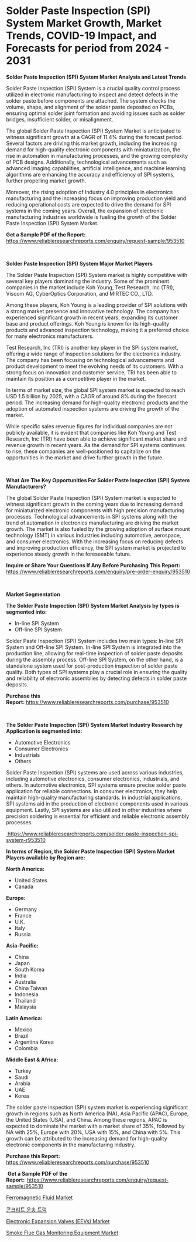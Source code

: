 <p><h1>Solder Paste Inspection (SPI) System Market Growth, Market Trends, COVID-19 Impact, and Forecasts for period from 2024 - 2031</h1></p><p><strong>Solder Paste Inspection (SPI) System Market Analysis and Latest Trends</strong></p>
<p><p>Solder Paste Inspection (SPI) System is a crucial quality control process utilized in electronic manufacturing to inspect and detect defects in the solder paste before components are attached. The system checks the volume, shape, and alignment of the solder paste deposited on PCBs, ensuring optimal solder joint formation and avoiding issues such as solder bridges, insufficient solder, or misalignment.</p><p>The global Solder Paste Inspection (SPI) System Market is anticipated to witness significant growth at a CAGR of 11.4% during the forecast period. Several factors are driving this market growth, including the increasing demand for high-quality electronic components with miniaturization, the rise in automation in manufacturing processes, and the growing complexity of PCB designs. Additionally, technological advancements such as advanced imaging capabilities, artificial intelligence, and machine learning algorithms are enhancing the accuracy and efficiency of SPI systems, further propelling market growth.</p><p>Moreover, the rising adoption of Industry 4.0 principles in electronics manufacturing and the increasing focus on improving production yield and reducing operational costs are expected to drive the demand for SPI systems in the coming years. Overall, the expansion of electronic manufacturing industries worldwide is fueling the growth of the Solder Paste Inspection (SPI) System Market.</p></p>
<p><strong>Get a Sample PDF of the Report:&nbsp;</strong> <a href="https://www.reliableresearchreports.com/enquiry/request-sample/953510">https://www.reliableresearchreports.com/enquiry/request-sample/953510</a></p>
<p>&nbsp;</p>
<p><strong>Solder Paste Inspection (SPI) System Major Market Players</strong></p>
<p><p>The Solder Paste Inspection (SPI) System market is highly competitive with several key players dominating the industry. Some of the prominent companies in the market include Koh Young, Test Research, Inc (TRI), Viscom AG, CyberOptics Corporation, and MIRTEC CO., LTD. </p><p>Among these players, Koh Young is a leading provider of SPI solutions with a strong market presence and innovative technology. The company has experienced significant growth in recent years, expanding its customer base and product offerings. Koh Young is known for its high-quality products and advanced inspection technology, making it a preferred choice for many electronics manufacturers.</p><p>Test Research, Inc (TRI) is another key player in the SPI system market, offering a wide range of inspection solutions for the electronics industry. The company has been focusing on technological advancements and product development to meet the evolving needs of its customers. With a strong focus on innovation and customer service, TRI has been able to maintain its position as a competitive player in the market.</p><p>In terms of market size, the global SPI system market is expected to reach USD 1.5 billion by 2025, with a CAGR of around 8% during the forecast period. The increasing demand for high-quality electronic products and the adoption of automated inspection systems are driving the growth of the market.</p><p>While specific sales revenue figures for individual companies are not publicly available, it is evident that companies like Koh Young and Test Research, Inc (TRI) have been able to achieve significant market share and revenue growth in recent years. As the demand for SPI systems continues to rise, these companies are well-positioned to capitalize on the opportunities in the market and drive further growth in the future.</p></p>
<p>&nbsp;</p>
<p><strong>What Are The Key Opportunities For Solder Paste Inspection (SPI) System Manufacturers?</strong></p>
<p><p>The global Solder Paste Inspection (SPI) System market is expected to witness significant growth in the coming years due to increasing demand for miniaturized electronic components with high precision manufacturing processes. Technological advancements in SPI systems along with the trend of automation in electronics manufacturing are driving the market growth. The market is also fueled by the growing adoption of surface mount technology (SMT) in various industries including automotive, aerospace, and consumer electronics. With the increasing focus on reducing defects and improving production efficiency, the SPI system market is projected to experience steady growth in the foreseeable future.</p></p>
<p><strong>Inquire or Share Your Questions If Any Before Purchasing This Report:</strong> <a href="https://www.reliableresearchreports.com/enquiry/pre-order-enquiry/953510">https://www.reliableresearchreports.com/enquiry/pre-order-enquiry/953510</a></p>
<p>&nbsp;</p>
<p><strong>Market Segmentation</strong></p>
<p><strong>The Solder Paste Inspection (SPI) System Market Analysis by types is segmented into:</strong></p>
<p><ul><li>In-line SPI System</li><li>Off-line SPI System</li></ul></p>
<p><p>Solder Paste Inspection (SPI) System includes two main types: In-line SPI System and Off-line SPI System. In-line SPI System is integrated into the production line, allowing for real-time inspection of solder paste deposits during the assembly process. Off-line SPI System, on the other hand, is a standalone system used for post-production inspection of solder paste quality. Both types of SPI systems play a crucial role in ensuring the quality and reliability of electronic assemblies by detecting defects in solder paste deposits.</p></p>
<p><strong>Purchase this Report:&nbsp;</strong><a href="https://www.reliableresearchreports.com/purchase/953510">https://www.reliableresearchreports.com/purchase/953510</a></p>
<p>&nbsp;</p>
<p><strong>The Solder Paste Inspection (SPI) System Market Industry Research by Application is segmented into:</strong></p>
<p><ul><li>Automotive Electronics</li><li>Consumer Electronics</li><li>Industrials</li><li>Others</li></ul></p>
<p><p>Solder Paste Inspection (SPI) systems are used across various industries, including automotive electronics, consumer electronics, industrials, and others. In automotive electronics, SPI systems ensure precise solder paste application for reliable connections. In consumer electronics, they help maintain high-quality manufacturing standards. In industrial applications, SPI systems aid in the production of electronic components used in various equipment. Lastly, SPI systems are also utilized in other industries where precision soldering is essential for efficient and reliable electronic assembly processes.</p></p>
<p><a href="https://www.reliableresearchreports.com/solder-paste-inspection-spi-system-r953510">&nbsp;https://www.reliableresearchreports.com/solder-paste-inspection-spi-system-r953510</a></p>
<p><strong>In terms of Region, the Solder Paste Inspection (SPI) System Market Players available by Region are:</strong></p>
<p>
    <p> <strong> North America: </strong>
        <ul>
            <li>United States</li>
            <li>Canada</li>
        </ul>
        </p> 
    <p> <strong> Europe: </strong>
        <ul>
            <li>Germany</li>
            <li>France</li>
            <li>U.K.</li>
            <li>Italy</li>
            <li>Russia</li>
        </ul>
        </p> 
    <p> <strong> Asia-Pacific: </strong>
        <ul>
            <li>China</li>
            <li>Japan</li>
            <li>South Korea</li>
            <li>India</li>
            <li>Australia</li>
            <li>China Taiwan</li>
            <li>Indonesia</li>
            <li>Thailand</li>
            <li>Malaysia</li>
        </ul>
        </p> 
    <p> <strong> Latin America: </strong>
        <ul>
            <li>Mexico</li>
            <li>Brazil</li>
            <li>Argentina Korea</li>
            <li>Colombia</li>
        </ul>
        </p> 
    <p> <strong> Middle East & Africa: </strong>
        <ul>
            <li>Turkey</li>
            <li>Saudi</li>
            <li>Arabia</li>
            <li>UAE</li>
            <li>Korea</li>
        </ul>
    </p>
    </p>
<p><p>The solder paste inspection (SPI) system market is experiencing significant growth in regions such as North America (NA), Asia Pacific (APAC), Europe, the United States (USA), and China. Among these regions, APAC is expected to dominate the market with a market share of 35%, followed by NA with 25%, Europe with 20%, USA with 15%, and China with 5%. This growth can be attributed to the increasing demand for high-quality electronic components in the manufacturing industry.</p></p>
<p><strong>Purchase this Report: </strong><a href="https://www.reliableresearchreports.com/purchase/953510">https://www.reliableresearchreports.com/purchase/953510</a></p>
<p>&nbsp;<strong>Get a Sample PDF of the Report:&nbsp;&nbsp;</strong><a href="https://www.reliableresearchreports.com/enquiry/request-sample/953510">https://www.reliableresearchreports.com/enquiry/request-sample/953510</a></p>
<p><strong></strong></p>
<p><p><a href="https://issuu.com/reportprime-2/docs/ferromagnetic-fluid-market-size-2030.pptx">Ferromagnetic Fluid Market</a></p><p><a href="https://github.com/PercyHagernes9778/Market-Research-Report-List-1/blob/main/543000035756.md">콘크리트 운송 트럭</a></p><p><a href="https://github.com/josesg55/Market-Research-Report-List-2/blob/main/electronic-expansion-valves-eevs-market.md">Electronic Expansion Valves (EEVs) Market</a></p><p><a href="https://github.com/indrystar/Market-Research-Report-List-3/blob/main/smoke-flue-gas-monitoring-equipment-market.md">Smoke Flue Gas Monitoring Equipment Market</a></p></p>